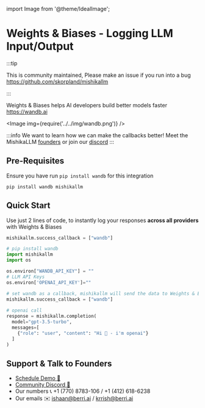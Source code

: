 import Image from '@theme/IdealImage';

# Weights & Biases - Logging LLM Input/Output


:::tip

This is community maintained, Please make an issue if you run into a bug
https://github.com/skorpland/mishikallm

:::


Weights & Biases helps AI developers build better models faster https://wandb.ai

<Image img={require('../../img/wandb.png')} />

:::info
We want to learn how we can make the callbacks better! Meet the MishikaLLM [founders](https://calendly.com/d/4mp-gd3-k5k/skorpland-1-1-onboarding-mishikallm-hosted-version) or
join our [discord](https://discord.gg/wuPM9dRgDw)
::: 

## Pre-Requisites
Ensure you have run `pip install wandb` for this integration
```shell
pip install wandb mishikallm
```

## Quick Start
Use just 2 lines of code, to instantly log your responses **across all providers** with Weights & Biases

```python
mishikallm.success_callback = ["wandb"]
```
```python
# pip install wandb 
import mishikallm
import os

os.environ["WANDB_API_KEY"] = ""
# LLM API Keys
os.environ['OPENAI_API_KEY']=""

# set wandb as a callback, mishikallm will send the data to Weights & Biases
mishikallm.success_callback = ["wandb"] 
 
# openai call
response = mishikallm.completion(
  model="gpt-3.5-turbo",
  messages=[
    {"role": "user", "content": "Hi 👋 - i'm openai"}
  ]
)
```

## Support & Talk to Founders

- [Schedule Demo 👋](https://calendly.com/d/4mp-gd3-k5k/skorpland-1-1-onboarding-mishikallm-hosted-version)
- [Community Discord 💭](https://discord.gg/wuPM9dRgDw)
- Our numbers 📞 +1 (770) 8783-106 / ‭+1 (412) 618-6238‬
- Our emails ✉️ ishaan@berri.ai / krrish@berri.ai